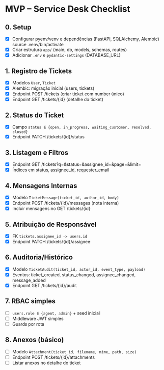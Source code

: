 # MVP – Service Desk Checklist

## 0. Setup
- [x] Configurar pyenv/venv e dependências (FastAPI, SQLAlchemy, Alembic) source .venv/bin/activate     
- [x] Criar estrutura `app/` (main, db, models, schemas, routes)
- [x] Adicionar `.env` e `pydantic-settings` (DATABASE_URL)

## 1. Registro de Tickets
- [X] Modelos `User`, `Ticket`
- [X] Alembic: migração inicial (users, tickets)
- [X] Endpoint POST /tickets (criar ticket com number único)
- [X] Endpoint GET /tickets/{id} (detalhe do ticket)

## 2. Status do Ticket
- [X] Campo `status ∈ {open, in_progress, waiting_customer, resolved, closed}`
- [X] Endpoint PATCH /tickets/{id}/status

## 3. Listagem e Filtros
- [X] Endpoint GET /tickets?q=&status=&assignee_id=&page=&limit=
- [X] Índices em status, assignee_id, requester_email

## 4. Mensagens Internas
- [X] Modelo `TicketMessage(ticket_id, author_id, body)`
- [X] Endpoint POST /tickets/{id}/messages (nota interna)
- [X] Incluir mensagens no GET /tickets/{id}

## 5. Atribuição de Responsável
- [X] FK `tickets.assignee_id -> users.id`
- [X] Endpoint PATCH /tickets/{id}/assignee

## 6. Auditoria/Histórico
- [X] Modelo `TicketAudit(ticket_id, actor_id, event_type, payload)`
- [X] Eventos: ticket_created, status_changed, assignee_changed, message_added
- [X] Endpoint GET /tickets/{id}/audit

## 7. RBAC simples
- [ ] `users.role ∈ {agent, admin}` + seed inicial
- [ ] Middleware JWT simples
- [ ] Guards por rota

## 8. Anexos (básico)
- [ ] Modelo `Attachment(ticket_id, filename, mime, path, size)`
- [ ] Endpoint POST /tickets/{id}/attachments
- [ ] Listar anexos no detalhe do ticket
